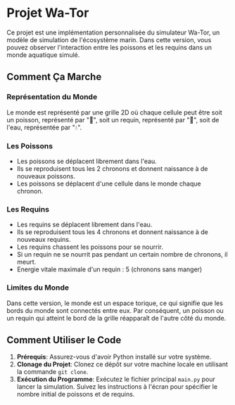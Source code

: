 # Projet Wa-Tor

Ce projet est une implémentation personnalisée du simulateur Wa-Tor, un modèle de simulation de l'écosystème marin. Dans cette version, vous pouvez observer l'interaction entre les poissons et les requins dans un monde aquatique simulé.

## Comment Ça Marche

### Représentation du Monde

Le monde est représenté par une grille 2D où chaque cellule peut être soit un poisson, représenté par "🐠", soit un requin, représenté par "🦈", soit de l'eau, représentée par "💧".

### Les Poissons

- Les poissons se déplacent librement dans l'eau.
- Ils se reproduisent tous les 2 chronons et donnent naissance à de nouveaux poissons.
- Les poissons se déplacent d'une cellule dans le monde chaque chronon.

### Les Requins

- Les requins se déplacent librement dans l'eau.
- Ils se reproduisent tous les 4 chronons et donnent naissance à de nouveaux requins.
- Les requins chassent les poissons pour se nourrir.
- Si un requin ne se nourrit pas pendant un certain nombre de chronons, il meurt.
- Energie vitale maximale d'un requin : 5 (chronons sans manger)

### Limites du Monde

Dans cette version, le monde est un espace torique, ce qui signifie que les bords du monde sont connectés entre eux. Par conséquent, un poisson ou un requin qui atteint le bord de la grille réapparaît de l'autre côté du monde.

## Comment Utiliser le Code

1. **Prérequis**: Assurez-vous d'avoir Python installé sur votre système.
2. **Clonage du Projet**: Clonez ce dépôt sur votre machine locale en utilisant la commande `git clone`.
3. **Exécution du Programme**: Exécutez le fichier principal `main.py` pour lancer la simulation. Suivez les instructions à l'écran pour spécifier le nombre initial de poissons et de requins.